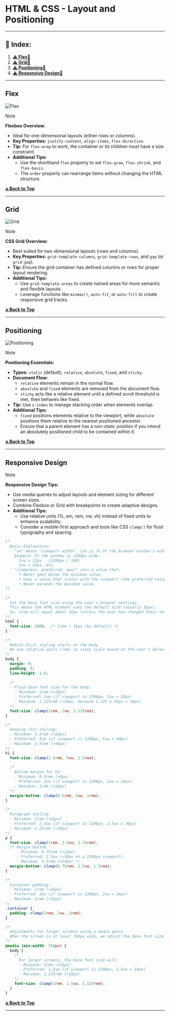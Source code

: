 # HTML & CSS - Layout and Positioning  

---  

## 📌 Index:    

1. **[⚠️ Flex🔻](#flex)**  
2. **[⚠️ Grid🔻](#grid)**  
3. **[⚠️ Positioning🔻](#positioning)**  
4. **[⚠️ Responsive Design🔻](#responsive-design)**  

---  

## Flex  

![Flex](../assets/css-flexbox-poster.jpg)

> [!NOTE]
> **Flexbox Overview:**  
> - Ideal for one-dimensional layouts (either rows or columns).  
> - **Key Properties:** `justify-content`, `align-items`, `flex-direction`.  
> - **Tip:** For `flex-wrap` to work, the container or its children must have a size constraint.  
> - **Additional Tips:**  
>   - Use the shorthand `flex` property to set `flex-grow`, `flex-shrink`, and `flex-basis`.  
>   - The `order` property can rearrange items without changing the HTML structure.

**[🔝 Back to Top](#html--css---layout-and-positioning)**

---  

## Grid  

![Grid](../assets/css-grid-poster.jpg)

> [!NOTE]
> **CSS Grid Overview:**  
> - Best suited for two-dimensional layouts (rows and columns).  
> - **Key Properties:** `grid-template-columns`, `grid-template-rows`, and `gap` (or `grid-gap`).  
> - **Tip:** Ensure the grid container has defined columns or rows for proper layout rendering.  
> - **Additional Tips:**  
>   - Use `grid-template-areas` to create named areas for more semantic and flexible layouts.  
>   - Leverage functions like `minmax()`, `auto-fit`, or `auto-fill` to create responsive grid tracks.

**[🔝 Back to Top](#html--css---layout-and-positioning)**

---  

## Positioning  

![Positioning](../assets/css-positioning-cheat-sheet.jpg)

> [!NOTE]
> **Positioning Essentials:**  
> - **Types:** `static` (default), `relative`, `absolute`, `fixed`, and `sticky`.  
> - **Document Flow:**  
>   - `relative` elements remain in the normal flow.  
>   - `absolute` and `fixed` elements are removed from the document flow.  
>   - `sticky` acts like a relative element until a defined scroll threshold is met, then behaves like fixed.  
> - **Tip:** Use `z-index` to manage stacking order when elements overlap.  
> - **Additional Tips:**  
>   - `fixed` positions elements relative to the viewport, while `absolute` positions them relative to the nearest positioned ancestor.  
>   - Ensure that a parent element has a non-static position if you intend an absolutely positioned child to be contained within it.

**[🔝 Back to Top](#html--css---layout-and-positioning)**

---  

## Responsive Design

> [!NOTE]
> **Responsive Design Tips:**  
> - Use media queries to adjust layouts and element sizing for different screen sizes.  
> - Combine Flexbox or Grid with breakpoints to create adaptive designs.  
> - **Additional Tips:**  
>   - Use relative units (%, em, rem, vw, vh) instead of fixed units to enhance scalability.  
>   - Consider a mobile-first approach and tools like CSS `clamp()` for fluid typography and spacing.  

```css
/* 
  Basic Explanation:
  - "vw" means "viewport width". 1vw is 1% of the browser window's width.
    Example: If the window is 1200px wide:
      1vw = 12px   (1200px / 100)
      2vw = 24px, etc.
  - "clamp(min, preferred, max)" sets a value that:
      • Never goes below the minimum value,
      • Uses a value that scales with the viewport (the preferred value),
      • Never exceeds the maximum value.
*/

/* 
  Set the base font size using the user's browser settings.
  This means the HTML element uses the default size (usually 16px).
  So, 1rem will equal about 16px (unless the user has changed their settings).
*/
html {
  font-size: 100%;  /* 1rem ≈ 16px (by default) */
}

/* 
  Mobile-first styling starts on the body.
  We use relative units (rem) so sizes scale based on the user's default.
*/
body {
  margin: 0;
  padding: 0;
  line-height: 1.6;
  
  /* 
    Fluid base font size for the body:
    - Minimum: 1rem (≈16px)
    - Preferred: 2vw (if viewport is 1200px, 2vw = 24px)
    - Maximum: 1.125rem (≈18px, because 1.125 x 16px = 18px)
  */
  font-size: clamp(1rem, 2vw, 1.125rem);
}

/* 
  Heading (h1) styling:
  - Minimum: 1.5rem (≈24px)
  - Preferred: 5vw (if viewport is 1200px, 5vw = 60px)
  - Maximum: 2.5rem (≈40px)
*/
h1 {
  font-size: clamp(1.5rem, 5vw, 2.5rem);
  
  /* 
    Bottom margin for h1:
    - Minimum: 0.5rem (≈8px)
    - Preferred: 2vw (if viewport is 1200px, 2vw = 24px)
    - Maximum: 1rem (≈16px)
  */
  margin-bottom: clamp(0.5rem, 2vw, 1rem);
}

/* 
  Paragraph styling:
  - Minimum: 1rem (≈16px)
  - Preferred: 2.5vw (if viewport is 1200px, 2.5vw = 30px)
  - Maximum: 1.25rem (≈20px)
*/
p {
  font-size: clamp(1rem, 2.5vw, 1.25rem);
  /* Margin bottom:
     - Minimum: 0.75rem (≈12px)
     - Preferred: 2.5vw (≈30px on a 1200px viewport)
     - Maximum: 1.5rem (≈24px) */
  margin-bottom: clamp(0.75rem, 2.5vw, 1.5rem);
}

/* 
  Container padding:
  - Minimum: 1rem (≈16px)
  - Preferred: 2vw (if viewport is 1200px, 2vw = 24px)
  - Maximum: 2rem (≈32px)
*/
.container {
  padding: clamp(1rem, 2vw, 2rem);
}

/* 
  Adjustments for larger screens using a media query.
  When the screen is at least 768px wide, we adjust the base font size for the body.
*/
@media (min-width: 768px) {
  body {
    /* 
      For larger screens, the base font size will:
      - Minimum: 1rem (≈16px)
      - Preferred: 1.5vw (if viewport is 1200px, 1.5vw = 18px)
      - Maximum: 1.125rem (≈18px)
    */
    font-size: clamp(1rem, 1.5vw, 1.125rem);
  }
}
```




**[🔝 Back to Top](#html--css---layout-and-positioning)**


---
